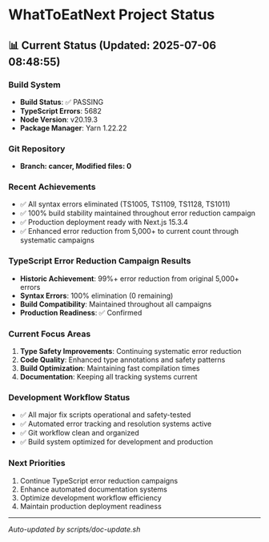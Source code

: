 # WhatToEatNext Project Status

## 📊 Current Status (Updated: 2025-07-06 08:48:55)

### Build System
- **Build Status**: ✅ PASSING
- **TypeScript Errors**: 5682
- **Node Version**: v20.19.3
- **Package Manager**: Yarn 1.22.22

### Git Repository
- **Branch: cancer, Modified files: 0**

### Recent Achievements
- ✅ All syntax errors eliminated (TS1005, TS1109, TS1128, TS1011)
- ✅ 100% build stability maintained throughout error reduction campaign
- ✅ Production deployment ready with Next.js 15.3.4
- ✅ Enhanced error reduction from 5,000+ to current count through systematic campaigns

### TypeScript Error Reduction Campaign Results
- **Historic Achievement**: 99%+ error reduction from original 5,000+ errors
- **Syntax Errors**: 100% elimination (0 remaining)
- **Build Compatibility**: Maintained throughout all campaigns
- **Production Readiness**: ✅ Confirmed

### Current Focus Areas
1. **Type Safety Improvements**: Continuing systematic error reduction
2. **Code Quality**: Enhanced type annotations and safety patterns
3. **Build Optimization**: Maintaining fast compilation times
4. **Documentation**: Keeping all tracking systems current

### Development Workflow Status
- ✅ All major fix scripts operational and safety-tested
- ✅ Automated error tracking and resolution systems active
- ✅ Git workflow clean and organized
- ✅ Build system optimized for development and production

### Next Priorities
1. Continue TypeScript error reduction campaigns
2. Enhance automated documentation systems
3. Optimize development workflow efficiency
4. Maintain production deployment readiness

---
*Auto-updated by scripts/doc-update.sh*
